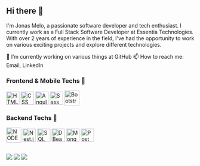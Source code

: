 ## Hi there 👋
I'm Jonas Melo, a passionate software developer and tech enthusiast. I currently work as a Full Stack Software Developer at Essentia Technologies.
With over 2 years of experience in the field, I've had the opportunity to work on various exciting projects and explore different technologies.

🔭 I’m currently working on various things at GitHub
📫 How to reach me: Email, LinkedIn

### Frontend & Mobile Techs 👋
  <div style="display: inline_block">
    <img align="center" alt="HTML" height="35" width="35" src="https://cdn.jsdelivr.net/gh/devicons/devicon@latest/icons/html5/html5-plain.svg">
    <img align="center" alt="CSS" height="35" width="35" src="https://cdn.jsdelivr.net/gh/devicons/devicon@latest/icons/css3/css3-plain.svg">
    <img align="center" alt="Angular" heigth="35" width="35" src="https://cdn.jsdelivr.net/gh/devicons/devicon@latest/icons/angularjs/angularjs-plain.svg">
    <img align="center" alt="Sass" heigth="35" width="35" src="https://cdn.jsdelivr.net/gh/devicons/devicon@latest/icons/sass/sass-original.svg">
    <img align="center" alt="Bootstrap" heigth="40" width="40" src="https://cdn.jsdelivr.net/gh/devicons/devicon@latest/icons/bootstrap/bootstrap-original.svg">
  </div>
  
### Backend Techs 👋
  <div style="display: inline_block">
    <img align="center" alt="NODE" height="40" width="40" src="https://cdn.jsdelivr.net/gh/devicons/devicon@latest/icons/nodejs/nodejs-original-wordmark.svg">
    <img align="center" alt="Nest.js" height="35" width="35" src="https://cdn.jsdelivr.net/gh/devicons/devicon@latest/icons/nestjs/nestjs-original.svg">
    <img align="center" alt="SQL" heigth="35" width="35" src="https://cdn.jsdelivr.net/gh/devicons/devicon@latest/icons/azuresqldatabase/azuresqldatabase-original.svg">
    <img align="center" alt="DBeaver" heigth="35" width="35" src="https://cdn.jsdelivr.net/gh/devicons/devicon@latest/icons/dbeaver/dbeaver-original.svg">
    <img align="center" alt="Mongo" heigth="35" width="35" src="https://cdn.jsdelivr.net/gh/devicons/devicon@latest/icons/mongodb/mongodb-original.svg">
    <img align="center" alt="Postman" heigth="35" width="35" src="https://cdn.jsdelivr.net/gh/devicons/devicon@latest/icons/postman/postman-original.svg">
    
  </div>
  
  ##
 
<div> 
  <a href="https://instagram.com/jonas__melo?igshid=YmMyMTA2M2Y=" target="_blank"><img src="https://img.shields.io/badge/-Instagram-%23E4405F?style=for-the-badge&logo=instagram&logoColor=white" target="_blank"></a>
  <a href = "mailto:jonasmelodapaz74@gmail.com"><img src="https://img.shields.io/badge/-Gmail-%23333?style=for-the-badge&logo=gmail&logoColor=white" target="_blank"></a>
  <a href="https://www.linkedin.com/in/rafaella-melo-420a5115a" target="_blank"><img src="https://img.shields.io/badge/-LinkedIn-%230077B5?style=for-the-badge&logo=linkedin&logoColor=white" target="_blank"></a> 
</div>
